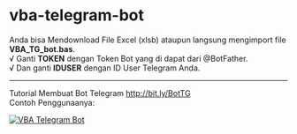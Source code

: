 # vba-telegram-bot<br>

Anda bisa Mendownload File Excel (xlsb) ataupun langsung mengimport file <b>VBA_TG_bot.bas</b>.<br>
&#8730; Ganti <b>TOKEN</b> dengan Token Bot yang di dapat dari @BotFather.<br>
&#8730; Dan ganti <b>IDUSER</b> dengan ID User Telegram Anda.<br>
***
Tutorial Membuat Bot Telegram http://bit.ly/BotTG<br>
Contoh Penggunaanya:<br>

[![VBA Telegram Bot](http://img.youtube.com/vi/5mbSM3pWVEg/0.jpg)](https://www.youtube.com/watch?v=5mbSM3pWVEg "VBA Telegram Bot")
